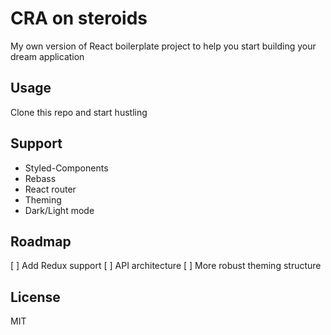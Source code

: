 # CRA on steroids

My own version of React boilerplate project to help you start building your dream application

## Usage

Clone this repo and start hustling

## Support

- Styled-Components
- Rebass
- React router
- Theming
- Dark/Light mode

## Roadmap

[ ] Add Redux support
[ ] API architecture
[ ] More robust theming structure

## License

MIT

